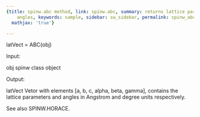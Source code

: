 ```yaml
---
{title: spinw.abc method, link: spinw.abc, summary: returns lattice parameters and
    angles, keywords: sample, sidebar: sw_sidebar, permalink: spinw_abc.html, folder: spinw,
  mathjax: 'true'}

---
```

 
latVect = ABC(obj)
 
Input:
 
obj       spinw class object
 
Output:
 
latVect   Vetor with elements [a, b, c, alpha, beta, gamma],
          contains the lattice parameters and angles in
          Angstrom and degree units respectively.
 
See also SPINW.HORACE.
 

